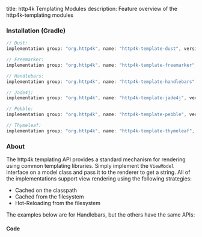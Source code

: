 title: http4k Templating Modules
description: Feature overview of the http4k-templating modules

### Installation (Gradle)

```groovy
// Dust: 
implementation group: "org.http4k", name: "http4k-template-dust", version: "4.7.0.2"

// Freemarker: 
implementation group: "org.http4k", name: "http4k-template-freemarker", version: "4.7.0.2"

// Handlebars: 
implementation group: "org.http4k", name: "http4k-template-handlebars", version: "4.7.0.2"

// Jade4j: 
implementation group: "org.http4k", name: "http4k-template-jade4j", version: "4.7.0.2"

// Pebble: 
implementation group: "org.http4k", name: "http4k-template-pebble", version: "4.7.0.2"

// Thymeleaf: 
implementation group: "org.http4k", name: "http4k-template-thymeleaf", version: "4.7.0.2"
```

### About
The http4k templating API provides a standard mechanism for rendering using common templating libraries. Simply implement the `ViewModel` interface on a model class and pass it to the renderer to get a string. All of the implementations support view rendering using the following strategies:

* Cached on the classpath
* Cached from the filesystem
* Hot-Reloading from the filesystem

The examples below are for Handlebars, but the others have the same APIs:

#### Code  [<img class="octocat"/>](https://github.com/http4k/http4k/blob/master/src/docs/guide/modules/templating/example.kt)

<script src="https://gist-it.appspot.com/https://github.com/http4k/http4k/blob/master/src/docs/guide/modules/templating/example.kt"></script>

[http4k]: https://http4k.org
